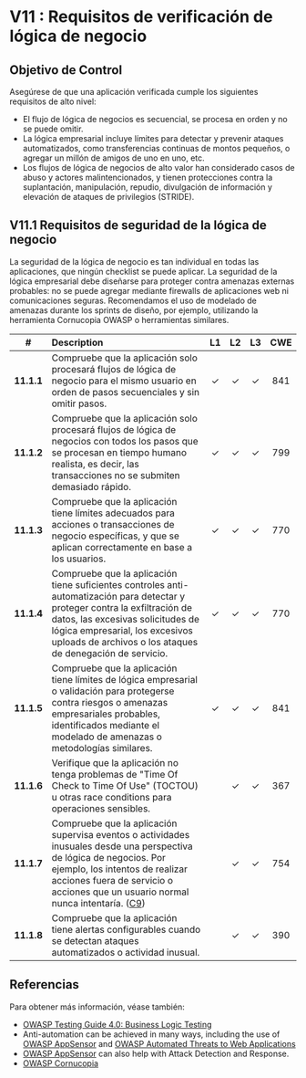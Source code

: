 # V11 : Requisitos de verificación de lógica de negocio

## Objetivo de Control

Asegúrese de que una aplicación verificada cumple los siguientes requisitos de alto nivel:
 - El flujo de lógica de negocios es secuencial, se procesa en orden y no se puede omitir.
 - La lógica empresarial incluye límites para detectar y prevenir ataques automatizados, como transferencias continuas de montos pequeños, o agregar un millón de amigos de uno en uno, etc.
 - Los flujos de lógica de negocios de alto valor han considerado casos de abuso y actores malintencionados, y tienen protecciones contra la suplantación, manipulación, repudio, divulgación de información y elevación de ataques de privilegios (STRIDE).

## V11.1 Requisitos de seguridad de la lógica de negocio

La seguridad de la lógica de negocio es tan individual en todas las aplicaciones, que ningún checklist se puede aplicar. La seguridad de la lógica empresarial debe diseñarse para proteger contra amenazas externas probables: no se puede agregar mediante firewalls de aplicaciones web ni comunicaciones seguras. Recomendamos el uso de modelado de amenazas durante los sprints de diseño, por ejemplo, utilizando la herramienta Cornucopia OWASP o herramientas similares.

| # | Description | L1 | L2 | L3 | CWE |
| :---: | :--- | :---: | :---:| :---: | :---: |
| **11.1.1** | Compruebe que la aplicación solo procesará flujos de lógica de negocio para el mismo usuario en orden de pasos secuenciales y sin omitir pasos.| ✓ | ✓ | ✓ | 841 |
| **11.1.2** | Compruebe que la aplicación solo procesará flujos de lógica de negocios con todos los pasos que se procesan en tiempo humano realista, es decir, las transacciones no se submiten demasiado rápido.| ✓ | ✓ | ✓ | 799 |
| **11.1.3** | Compruebe que la aplicación tiene límites adecuados para acciones o transacciones de negocio específicas, y que se aplican correctamente en base a los usuarios. | ✓ | ✓ | ✓ | 770 |
| **11.1.4** | Compruebe que la aplicación tiene suficientes controles anti-automatización para detectar y proteger contra la exfiltración de datos, las excesivas solicitudes de lógica empresarial, los excesivos uploads de archivos o los ataques de denegación de servicio. | ✓ | ✓ | ✓ | 770 |
| **11.1.5** | Compruebe que la aplicación tiene límites de lógica empresarial o validación para protegerse contra riesgos o amenazas empresariales probables, identificados mediante el modelado de amenazas o metodologías similares. | ✓ | ✓ | ✓ | 841 |
| **11.1.6** | Verifique que la aplicación no tenga problemas de "Time Of Check to Time Of Use" (TOCTOU) u otras race conditions para operaciones sensibles. | | ✓ | ✓ | 367 |
| **11.1.7** | Compruebe que la aplicación supervisa eventos o actividades inusuales desde una perspectiva de lógica de negocios. Por ejemplo, los intentos de realizar acciones fuera de servicio o acciones que un usuario normal nunca intentaría. ([C9](https://owasp.org/www-project-proactive-controls/#div-numbering)) | | ✓ | ✓ | 754 |
| **11.1.8** | Compruebe que la aplicación tiene alertas configurables cuando se detectan ataques automatizados o actividad inusual. | | ✓ | ✓ | 390 |

## Referencias

Para obtener más información, véase también:

* [OWASP Testing Guide 4.0: Business Logic Testing](https://owasp.org/www-project-web-security-testing-guide/v41/4-Web_Application_Security_Testing/10-Business_Logic_Testing/README.html)
* Anti-automation can be achieved in many ways, including the use of [OWASP AppSensor](https://github.com/jtmelton/appsensor) and [OWASP Automated Threats to Web Applications](https://owasp.org/www-project-automated-threats-to-web-applications/)
* [OWASP AppSensor](https://github.com/jtmelton/appsensor) can also help with Attack Detection and Response.
* [OWASP Cornucopia](https://owasp.org/www-project-cornucopia/)
